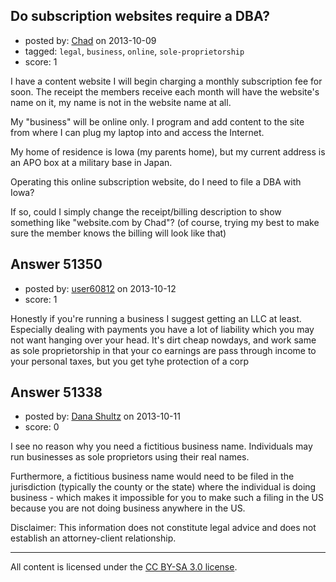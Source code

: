 ## Do subscription websites require a DBA?

- posted by: [Chad](https://stackexchange.com/users/-1/28212-chad) on 2013-10-09
- tagged: `legal`, `business`, `online`, `sole-proprietorship`
- score: 1

<p>I have a content website I will begin charging a monthly subscription fee for soon. The receipt the members receive each month will have the website's name on it, my name is not in the website name at all.</p>

<p>My "business" will be online only. I program and add content to the site from where I can plug my laptop into and access the Internet.</p>

<p>My home of residence is Iowa (my parents home), but my current address is an APO box at a military base in Japan. </p>

<p>Operating this online subscription website, do I need to file a DBA with Iowa?</p>

<p>If so, could I simply change the receipt/billing description to show something like "website.com by Chad"? (of course, trying my best to make sure the member knows the billing will look like that)</p>



## Answer 51350

- posted by: [user60812](https://stackexchange.com/users/-1/19115-user60812) on 2013-10-12
- score: 1

<p>Honestly if you're running a business I suggest getting an LLC at least.<br>
Especially dealing with payments you have a lot of liability which you may not want hanging over your head. It's dirt cheap nowdays, and work same as sole proprietorship in that your co earnings are pass through income to your personal taxes, but you get tyhe protection of a corp</p>



## Answer 51338

- posted by: [Dana Shultz](https://stackexchange.com/users/-1/1841-dana-shultz) on 2013-10-11
- score: 0

<p>I see no reason why you need a fictitious business name. Individuals may run businesses as sole proprietors using their real names.</p>

<p>Furthermore, a fictitious business name would need to be filed in the jurisdiction (typically the county or the state) where the individual is doing business - which makes it impossible for you to make such a filing in the US because you are not doing business anywhere in the US.</p>

<p>Disclaimer: This information does not constitute legal advice and does not establish an attorney-client relationship.</p>




---

All content is licensed under the [CC BY-SA 3.0 license](https://creativecommons.org/licenses/by-sa/3.0/).
